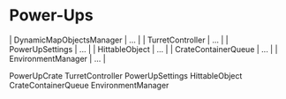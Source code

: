 
# Power-Ups

| DynamicMapObjectsManager | ... |
| TurretController | ... |
| PowerUpSettings | ... |
| HittableObject | ... |
| CrateContainerQueue | ... |
| EnvironmentManager | ... |

PowerUpCrate
TurretController
PowerUpSettings
HittableObject
CrateContainerQueue
EnvironmentManager
